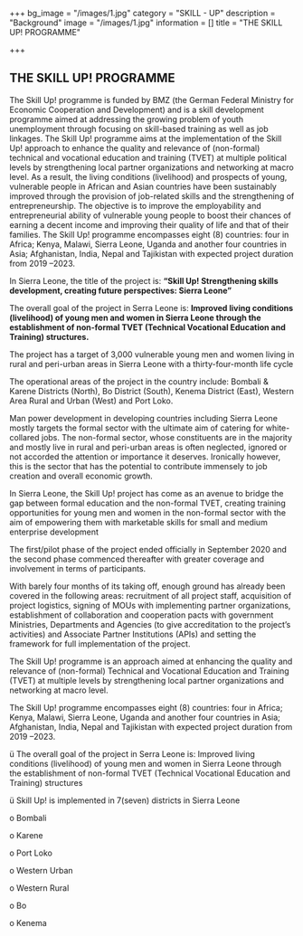 +++
bg_image = "/images/1.jpg"
category = "SKILL - UP"
description = "Background"
image = "/images/1.jpg"
information = []
title = "THE SKILL UP! PROGRAMME"

+++
## THE SKILL UP! PROGRAMME

The Skill Up! programme is funded by BMZ (the German Federal Ministry for Economic Cooperation and Development) and is a skill development programme aimed at addressing the growing problem of youth unemployment through focusing on skill-based training as well as job linkages. The Skill Up! programme aims at the implementation of the Skill Up! approach to enhance the quality and relevance of (non-formal) technical and vocational education and training (TVET) at multiple political levels by strengthening local partner organizations and networking at macro level. As a result, the living conditions (livelihood) and prospects of young, vulnerable people in African and Asian countries have been sustainably improved through the provision of job-related skills and the strengthening of entrepreneurship. The objective is to improve the employability and entrepreneurial ability of vulnerable young people to boost their chances of earning a decent income and improving their quality of life and that of their families. The Skill Up! programme encompasses eight (8) countries: four in Africa; Kenya, Malawi, Sierra Leone, Uganda and another four countries in Asia; Afghanistan, India, Nepal and Tajikistan with expected project duration from 2019 –2023.

In Sierra Leone, the title of the project is: **“Skill Up! Strengthening skills development, creating future perspectives: Sierra Leone”**

The overall goal of the project in Serra Leone is: **Improved living conditions (livelihood) of young men and women in Sierra Leone through the establishment of non-formal TVET (Technical Vocational Education and Training) structures.**

The project has a target of 3,000 vulnerable young men and women living in rural and peri-urban areas in Sierra Leone with a thirty-four-month life cycle

The operational areas of the project in the country include: Bombali & Karene Districts (North), Bo District (South), Kenema District (East), Western Area Rural and Urban (West) and Port Loko.

Man power development in developing countries including Sierra Leone mostly targets the formal sector with the ultimate aim of catering for white-collared jobs. The non-formal sector, whose constituents are in the majority and mostly live in rural and peri-urban areas is often neglected, ignored or not accorded the attention or importance it deserves. Ironically however, this is the sector that has the potential to contribute immensely to job creation and overall economic growth.

In Sierra Leone, the Skill Up! project has come as an avenue to bridge the gap between formal education and the non-formal TVET, creating training opportunities for young men and women in the non-formal sector with the aim of empowering them with marketable skills for small and medium enterprise development

The first/pilot phase of the project ended officially in September 2020 and the second phase commenced thereafter with greater coverage and involvement in terms of participants.

With barely four months of its taking off, enough ground has already been covered in the following areas: recruitment of all project staff, acquisition of project logistics, signing of MOUs with implementing partner organizations, establishment of collaboration and cooperation pacts with government Ministries, Departments and Agencies (to give accreditation to the project’s activities) and Associate Partner Institutions (APIs) and setting the framework for full implementation of the project.

The Skill Up! programme is an approach aimed at enhancing the quality and relevance of (non-formal) Technical and Vocational Education and Training (TVET) at multiple levels by strengthening local partner organizations and networking at macro level.

The Skill Up! programme encompasses eight (8) countries: four in Africa; Kenya, Malawi, Sierra Leone, Uganda and another four countries in Asia; Afghanistan, India, Nepal and Tajikistan with expected project duration from 2019 –2023.

ü The overall goal of the project in Serra Leone is: Improved living conditions (livelihood) of young men and women in Sierra Leone through the establishment of non-formal TVET (Technical Vocational Education and Training) structures

ü Skill Up! is implemented in 7(seven) districts in Sierra Leone

o Bombali

o Karene

o Port Loko

o Western Urban

o Western Rural

o Bo

o Kenema